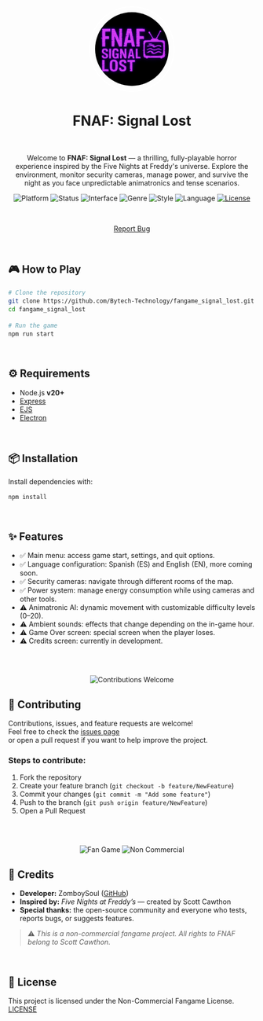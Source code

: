 <p align="center">
  <img
    src="assets/images/logo.png"
    alt="FNAF: Signal Lost Logo"
    style="border: 2px solid white; border-radius: 50%; width: 150px; height:150px; padding:10px;" />
</p>

<h1 align="center">FNAF: Signal Lost</h1>

<br>

<p align="center">
  Welcome to <strong>FNAF: Signal Lost</strong> — a thrilling, fully-playable horror experience inspired by the Five Nights at Freddy's universe.  
  Explore the environment, monitor security cameras, manage power, and survive the night as you face unpredictable animatronics and tense scenarios.
</p>

<p align="center">
  <img alt="Platform" src="https://img.shields.io/badge/JavaScript-00ffff?logo=JavaScript&logoColor=000000" />
  <img alt="Status" src="https://img.shields.io/badge/status-in%20development-ff00ff" />
  <img alt="Interface" src="https://img.shields.io/badge/interface-Web-ff007f?logo=chrome&logoColor=white" />
  <img alt="Genre" src="https://img.shields.io/badge/genre-horror-ff1a1a" />
  <img alt="Style" src="https://img.shields.io/badge/style-Graphical-6666ff" />
  <img alt="Language" src="https://img.shields.io/badge/lang-en-cc00ff" />
<a href="./LICENSE">
  <img alt="License" src="https://img.shields.io/badge/License-Non--Commercial%20Fangame-blue" />
</a>

</p>

<br>

<p align="center">
  <a href="https://github.com/Bytech-Technology/fangame_signal_lost/issues/new?assignees=&labels=bug&projects=&template=bug_report.yml" target="_blank" rel="noopener noreferrer">Report Bug</a>
</p>

<br>

## 🎮 How to Play

```bash
# Clone the repository
git clone https://github.com/Bytech-Technology/fangame_signal_lost.git
cd fangame_signal_lost

# Run the game
npm run start
```

<br>

## ⚙️ Requirements

- Node.js **v20+**
- [Express](https://www.npmjs.com/package/express)
- [EJS](https://www.npmjs.com/package/ejs)
- [Electron](https://www.npmjs.com/package/electron)

<br>

## 📦 Installation

Install dependencies with:

```bash
npm install
```

<br>

## ✨ Features

- ✅ Main menu: access game start, settings, and quit options.
- ✅ Language configuration: Spanish (ES) and English (EN), more coming soon.
- ✅ Security cameras: navigate through different rooms of the map.
- ✅ Power system: manage energy consumption while using cameras and other tools.
- ⚠️ Animatronic AI: dynamic movement with customizable difficulty levels (0–20).
- ⚠️ Ambient sounds: effects that change depending on the in-game hour.
- ⚠️ Game Over screen: special screen when the player loses.
- ⚠️ Credits screen: currently in development.

<br><br>


<p align="center">
  <img alt="Contributions Welcome" src="https://img.shields.io/badge/contributions-welcome-brightgreen?style=for-the-badge" />
</p>

## 🤝 Contributing

Contributions, issues, and feature requests are welcome!  
Feel free to check the [issues page](https://github.com/Bytech-Technology/fangame_signal_lost/issues)  
or open a pull request if you want to help improve the project.  

### Steps to contribute:

1. Fork the repository  
2. Create your feature branch (`git checkout -b feature/NewFeature`)  
3. Commit your changes (`git commit -m "Add some feature"`)  
4. Push to the branch (`git push origin feature/NewFeature`)  
5. Open a Pull Request

<br><br>

<p align="center">
  <img alt="Fan Game" src="https://img.shields.io/badge/project-fan%20game-blueviolet?style=for-the-badge" />
  <img alt="Non Commercial" src="https://img.shields.io/badge/use-non--commercial-orange?style=for-the-badge" />
</p>

## 👤 Credits

- **Developer:** ZomboySoul ([GitHub](https://github.com/Bytech-Technology))
- **Inspired by:** *Five Nights at Freddy’s* — created by Scott Cawthon  
- **Special thanks:** the open-source community and everyone who tests, reports bugs, or suggests features.  

> ⚠️ *This is a non-commercial fangame project. All rights to FNAF belong to Scott Cawthon.*  

<br>

## 📝 License

This project is licensed under the Non-Commercial Fangame License. [LICENSE](./LICENSE)

<br>
